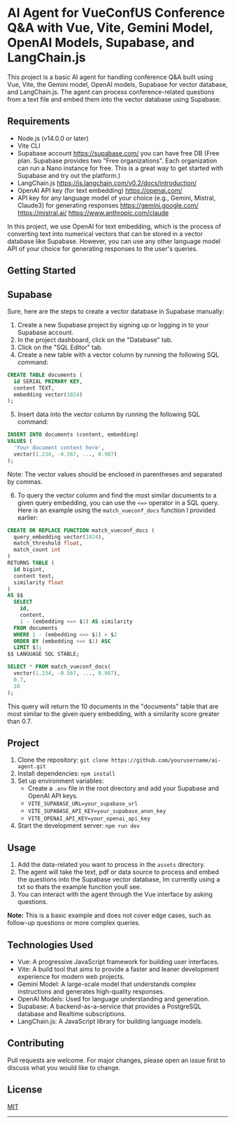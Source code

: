 
# AI Agent for VueConfUS Conference Q&A with Vue, Vite, Gemini Model, OpenAI Models, Supabase, and LangChain.js

This project is a basic AI agent for handling conference Q&A built using Vue, Vite, the Gemini model, OpenAI models, Supabase for vector database, and LangChain.js. The agent can process conference-related questions from a text file and embed them into the vector database using Supabase.

## Requirements

- Node.js (v14.0.0 or later)
- Vite CLI
- Supabase account https://supabase.com/ you can have free DB (Free plan. Supabase provides two "Free organizations". Each organization can run a Nano instance for free. This is a great way to get started with Supabase and try out the platform.)
- LangChain.js https://js.langchain.com/v0.2/docs/introduction/
- OpenAI API key (for text embedding) https://openai.com/
- API key for any language model of your choice (e.g., Gemini, Mistral, Claude3) for generating responses
  https://gemini.google.com/
  https://mistral.ai/
  https://www.anthropic.com/claude

In this project, we use OpenAI for text embedding, which is the process of converting text into numerical vectors that can be stored in a vector database like Supabase. However, you can use any other language model API of your choice for generating responses to the user's queries.

## Getting Started

## Supabase
Sure, here are the steps to create a vector database in Supabase manually:

1. Create a new Supabase project by signing up or logging in to your Supabase account.
2. In the project dashboard, click on the "Database" tab.
3. Click on the "SQL Editor" tab.
4. Create a new table with a vector column by running the following SQL command:
```sql
CREATE TABLE documents (
  id SERIAL PRIMARY KEY,
  content TEXT,
  embedding vector(1024)
);
```
5. Insert data into the vector column by running the following SQL command:
```sql
INSERT INTO documents (content, embedding)
VALUES (
  'Your document content here',
  vector(1.234, -0.567, ..., 0.987)
);
```
Note: The vector values should be enclosed in parentheses and separated by commas.

6. To query the vector column and find the most similar documents to a given query embedding, you can use the `<=>` operator in a SQL query. Here is an example using the `match_vueconf_docs` function I provided earlier:
```sql
CREATE OR REPLACE FUNCTION match_vueconf_docs (
  query_embedding vector(1024),
  match_threshold float,
  match_count int
)
RETURNS TABLE (
  id bigint,
  content text,
  similarity float
)
AS $$
  SELECT
    id,
    content,
    1 - (embedding <=> $1) AS similarity
  FROM documents
  WHERE 1 - (embedding <=> $1) > $2
  ORDER BY (embedding <=> $1) ASC
  LIMIT $3;
$$ LANGUAGE SQL STABLE;

SELECT * FROM match_vueconf_docs(
  vector(1.234, -0.567, ..., 0.987),
  0.7,
  10
);
```
This query will return the 10 documents in the "documents" table that are most similar to the given query embedding, with a similarity score greater than 0.7.

## Project

1. Clone the repository: `git clone https://github.com/yourusername/ai-agent.git`
2. Install dependencies: `npm install`
3. Set up environment variables:
   - Create a `.env` file in the root directory and add your Supabase and OpenAI API keys.
   - `VITE_SUPABASE_URL=your_supabase_url`
   - `VITE_SUPABASE_API_KEY=your_supabase_anon_key`
   - `VITE_OPENAI_API_KEY=your_openai_api_key`
4. Start the development server: `npm run dev`

## Usage

1. Add the data-related you want to process in the `assets` directory.
2. The agent will take the text, pdf or data source to process and embed the questions into the Supabase vector database, Im currently using a txt so thats the example function youll see.
3. You can interact with the agent through the Vue interface by asking questions.

**Note:** This is a basic example and does not cover edge cases, such as follow-up questions or more complex queries.

## Technologies Used

- Vue: A progressive JavaScript framework for building user interfaces.
- Vite: A build tool that aims to provide a faster and leaner development experience for modern web projects.
- Gemini Model: A large-scale model that understands complex instructions and generates high-quality responses.
- OpenAI Models: Used for language understanding and generation.
- Supabase: A backend-as-a-service that provides a PostgreSQL database and Realtime subscriptions.
- LangChain.js: A JavaScript library for building language models.

## Contributing

Pull requests are welcome. For major changes, please open an issue first to discuss what you would like to change.

## License

[MIT](https://choosealicense.com/licenses/mit/)

---